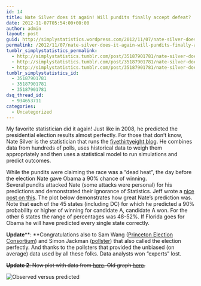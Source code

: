 ```yaml
---
id: 14
title: Nate Silver does it again! Will pundits finally accept defeat?
date: 2012-11-07T05:54:00+00:00
author: admin
layout: post
guid: http://simplystatistics.wordpress.com/2012/11/07/nate-silver-does-it-again-will-pundits-finally-accept
permalink: /2012/11/07/nate-silver-does-it-again-will-pundits-finally-accept/
tumblr_simplystatistics_permalink:
  - http://simplystatistics.tumblr.com/post/35187901781/nate-silver-does-it-again-will-pundits-finally-accept
  - http://simplystatistics.tumblr.com/post/35187901781/nate-silver-does-it-again-will-pundits-finally-accept
  - http://simplystatistics.tumblr.com/post/35187901781/nate-silver-does-it-again-will-pundits-finally-accept
tumblr_simplystatistics_id:
  - 35187901781
  - 35187901781
  - 35187901781
dsq_thread_id:
  - 934653711
categories:
  - Uncategorized
---
```

My favorite statistician did it again! Just like in 2008, he predicted the presidential election results almost perfectly. For those that don&#8217;t know, Nate Silver is the statistician that runs the <a href="http://fivethirtyeight.blogs.nytimes.com/" target="_blank">fivethirtyeight blog</a>. He combines data from hundreds of polls, uses historical data to weigh them appropriately and then uses a statistical model to run simulations and predict outcomes.

While the pundits were claiming the race was a &#8220;dead heat&#8221;, the day before the election Nate gave Obama a 90% chance of winning. Several pundits attacked Nate (some attacks were personal) for his predictions and demonstrated their ignorance of Statistics. Jeff wrote a <a href="http://simplystatistics.org/post/34635539704/on-weather-forecasts-nate-silver-and-the" target="_blank">nice post on this</a>. The plot below demonstrates how great Nate&#8217;s prediction was. Note that each of the 45 states (including DC) for which he predicted a 90% probability or higher of winning for candidate A, candidate A won. For the other 6 states the range of percentages was 48-52%. If Florida goes for Obama he will have predicted every single state correctly.

**Update****: **Congratulations also to Sam Wang (<a href="http://election.princeton.edu/" target="_blank">Princeton Election Consortium</a>) and Simon Jackman (<a href="http://www.huffingtonpost.com/simon-jackman/pollster-predictions_b_2081013.html" target="_blank">pollster</a>) that also called the election perfectly. And thanks to the pollsters that provided the unbiased (on average) data used by all these folks. Data analysts won &#8220;experts&#8221; lost.

~~**Update 2**: New plot with data from <a href="http://www.foxnews.com/politics/elections/2012-election-results/" target="_blank">here</a>. Old graph <a href="http://rafalab.jhsph.edu/simplystats/silver.png" target="_blank">here</a>.~~

![Observed versus predicted](https://raw.githubusercontent.com/simplystats/simplystats.github.io/master/_images/silver3.pn)
